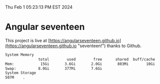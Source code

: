 Thu Feb  1 05:23:13 PM EST 2024

# Angular seventeen


This project is live at [https://angularseventeen.github.io](https://angularseventeen.github.io "seventeen!") thanks to Github.

```bash
System Memory
               total        used        free      shared  buff/cache   available
Mem:            15Gi       3.6Gi       2.0Gi       803Mi        10Gi        11Gi
Swap:          8.0Gi       377Mi       7.6Gi
System Storage
507M	.
